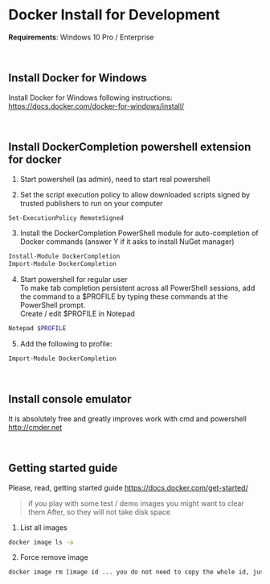 # Docker Install for Development

**Requirements**: Windows 10 Pro / Enterprise

&nbsp;

## Install Docker for Windows

Install Docker for Windows following instructions: https://docs.docker.com/docker-for-windows/install/

&nbsp;

## Install DockerCompletion powershell extension for docker

1. Start powershell (as admin), need to start real powershell

2. Set the script execution policy to allow downloaded scripts signed by trusted publishers to run on your computer

```bash
Set-ExecutionPolicy RemoteSigned
```

3. Install the DockerCompletion PowerShell module for auto-completion of Docker commands (answer Y if it asks to install NuGet manager)

```bash
Install-Module DockerCompletion
Import-Module DockerCompletion
```

4. Start powershell for regular user  
   To make tab completion persistent across all PowerShell sessions, add the command to a $PROFILE by typing these commands at the PowerShell prompt.  
   Create / edit $PROFILE in Notepad

```bash
Notepad $PROFILE
```

5. Add the following to profile:

```bash
Import-Module DockerCompletion
```

&nbsp;

## Install console emulator

It is absolutely free and greatly improves work with cmd and powershell http://cmder.net

&nbsp;

## Getting started guide

Please, read, getting started guide https://docs.docker.com/get-started/

> if you play with some test / demo images you might want to clear them After, so they will not take disk space

1. List all images

```bash
docker image ls -a
```

2. Force remove image

```bash
docker image rm [image id ... you do not need to copy the whole id, just the 1st couple of chars]
```
